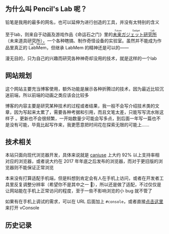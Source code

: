 ## 为什么叫 Pencil's Lab 呢？

铅笔是我用的最多的网名，也可以延伸为进行创造的工具，并没有太特别的含义

至于lab，则来自于动画及游戏作品《命运石之门》里的<ruby>[未来ガジェット研究所](http://futuregadget-lab.com/)<rt>Future Gadget Lab</rt></ruby>
（未来道具研究所），一个各种瞎搞、制作奇怪设备的实验室。虽然并不能成为作品里真正的 <ruby>LabMem<rt>Lab Member</rt></ruby>，但继承 LabMem 的精神还是可以的——

漫无目的，只为自己的兴趣而研究各种神奇却没用的技术，就是这样的一个lab

## 网站规划

这个网站主要充当博客使用，额外功能是展示各种折腾过的技术，因为最近比较沉迷前端，所以前端的动画之类应该会比较多

博客的内容主要是研究某种技术的过程或者结果，我一般不会写介绍技术类的文章，因为写起来太累了，需要各种考据和引用<span class="spoiler">，而且文笔太差，只能写写流水账这样子</span>
。更新也不会很频繁，一开始数量少可能会写多点，到后面一年写一篇也不是没有可能，毕竟比起写作来，我更愿意把时间花在探索无限的可能上……

## 技术相关

本站只面向现代浏览器开发，具体来说就是 [caniuse](https://caniuse.com/) 上大约 92% 以上支持率相对应的浏览器，或者说大约在 2017 年年底之后发布的浏览器，而对于更旧版的浏览器则不能保证正常浏览

本来没有打算适配手机端，但是料想到肯定会有人在手机上访问，或者在开发者工具里反复调整分辨率（希望你不是其中之一 🥰），所以还是做了适配，不过仅仅是让网站能在手机上正常访问的程度，至于一些不影响浏览的小 bug 就不管了

如果有在手机上调试的需求，可以在 URL 后面加上 `#console`，或者直接[点击这里](#console)来打开 vConsole

## 历史记录

